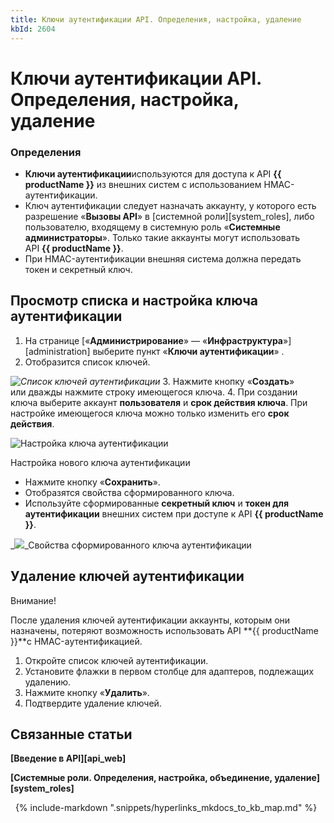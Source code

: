 ```yaml
---
title: Ключи аутентификации API. Определения, настройка, удаление
kbId: 2604
---
```


# Ключи аутентификации API. Определения, настройка, удаление

### Определения

- **Ключи аутентификации**используются для доступа к API **{{ productName }}** из внешних систем с использованием HMAC-аутентификации.
- Ключ аутентификации следует назначать аккаунту, у которого есть разрешение «**Вызовы API**» в [системной роли][system_roles], либо пользователю, входящему в системную роль «**Системные администраторы**». Только такие аккаунты могут использовать API **{{ productName }}**.
- При HMAC-аутентификации внешняя система должна передать токен и секретный ключ.

## Просмотр списка и настройка ключа аутентификации

1. На странице [«**Администрирование**» — «**Инфраструктура**»][administration] выберите пункт «**Ключи аутентификации**» *‌*.
2. Отобразится список ключей.

_![Список ключей аутентификации](https://kb.comindware.ru/assets/img_661e9c91cbad3.png)_
3. Нажмите кнопку «**Создать**» или дважды нажмите строку имеющегося ключа.
4. При создании ключа выберите аккаунт **пользователя** и **срок действия ключа**. При настройке имеющегося ключа можно только изменить его **срок действия**.

![Настройка ключа аутентификации](https://kb.comindware.ru/assets/img_661e9cc460334.png)

Настройка нового ключа аутентификации

- Нажмите кнопку «**Сохранить**».
- Отобразятся свойства сформированного ключа.
- Используйте сформированные **секретный ключ** и **токен для аутентификации** внешних систем при доступе к API **{{ productName }}**.

_![](https://kb.comindware.ru/assets/img_661e9d1d1cccc.png)_Свойства сформированного ключа аутентификации

## Удаление ключей аутентификации

Внимание!

После удаления ключей аутентификации аккаунты, которым они назначены, потеряют возможность использовать API **{{ productName }}**с HMAC-аутентификацией.

1. Откройте список ключей аутентификации.
2. Установите флажки в первом столбце для адаптеров, подлежащих удалению.
3. Нажмите кнопку «**Удалить**».
4. Подтвердите удаление ключей.

## Связанные статьи

**[Введение в API][api_web]**

**[Системные роли. Определения, настройка, объединение, удаление][system_roles]**



 
{% include-markdown ".snippets/hyperlinks_mkdocs_to_kb_map.md" %}
